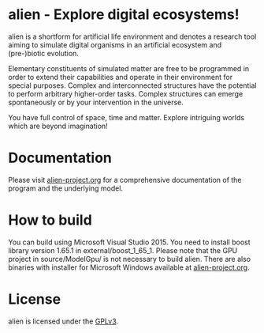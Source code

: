 alien - Explore digital ecosystems!
===================================
alien is a shortform for artificial life environment and denotes a research tool aiming to simulate digital organisms in an artificial ecosystem and (pre-)biotic evolution.

Elementary constituents of simulated matter are free to be programmed in order to extend their capabilities and operate in their environment for special purposes.
Complex and interconnected structures have the potential to perform arbitrary higher-order tasks. Complex structures can emerge spontaneously or by your intervention in the universe.

You have full control of space, time and matter. Explore intriguing worlds which are beyond imagination!

Documentation
=============
Please visit [alien-project.org](https://alien-project.org/documentation.html) for a comprehensive documentation of the program and the underlying model.

How to build
============
You can build using Microsoft Visual Studio 2015. You need to install boost library version 1.65.1 in external/boost_1_65_1.
Please note that the GPU project in source/ModelGpu/ is not necessary to build alien.
There are also binaries with installer for Microsoft Windows available at [alien-project.org](https://alien-project.org/download.html).

License
=======
alien is licensed under the [GPLv3](source/gpl.txt).